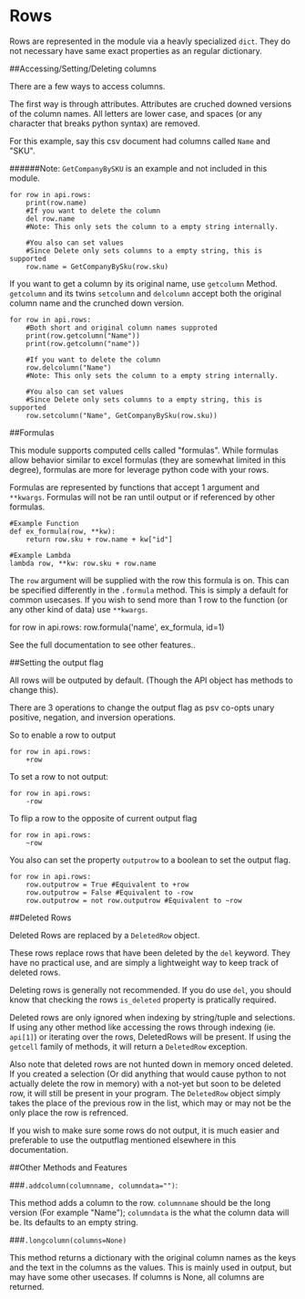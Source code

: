 # Rows

Rows are represented in the module via a heavly specialized `dict`. They do not necessary have same exact properties as an regular dictionary.


##Accessing/Setting/Deleting columns

There are a few ways to access columns.

The first way is through attributes. Attributes are cruched downed versions of the column names. All letters are lower case, and spaces (or any character that breaks python syntax) are removed.

For this example, say this csv document had columns called `Name` and "SKU". 

######Note: `GetCompanyBySKU` is an example and not included in this module.

    for row in api.rows:
        print(row.name)
        #If you want to delete the column
        del row.name 
        #Note: This only sets the column to a empty string internally.
    
        #You also can set values
        #Since Delete only sets columns to a empty string, this is supported
        row.name = GetCompanyBySku(row.sku)

If you want to get a column by its original name, use `getcolumn` Method. `getcolumn` and its twins `setcolumn` and `delcolumn` accept both the original column name and the crunched down version.

    for row in api.rows:
        #Both short and original column names supproted
        print(row.getcolumn("Name"))
        print(row.getcolumn("name"))
    
        #If you want to delete the column
        row.delcolumn("Name")
        #Note: This only sets the column to a empty string internally.
    
        #You also can set values
        #Since Delete only sets columns to a empty string, this is supported
        row.setcolumn("Name", GetCompanyBySku(row.sku))

##Formulas

This module supports computed cells called "formulas". While formulas allow behavior similar to excel formulas (they are somewhat limited in this degree), formulas are more for leverage python code with your rows. 

Formulas are represented by functions that accept 1 argument and `**kwargs`. Formulas will not be ran until output or if referenced by other formulas.


    #Example Function
    def ex_formula(row, **kw):
        return row.sku + row.name + kw["id"]

    #Example Lambda
    lambda row, **kw: row.sku + row.name


The `row` argument will be supplied with the row this formula is on. This can be specified differently in the `.formula` method. This is simply a default for common usecases. If you wish to send more than 1 row to the function (or any other kind of data) use `**kwargs`. 

for row in api.rows:
    row.formula('name', ex_formula, id=1)

See the full documentation to see other features.. 

##Setting the output flag

All rows will be outputed by default. (Though the API object has methods to change this).

There are 3 operations to change the output flag as psv co-opts unary positive, negation, and inversion operations.

So to enable a row to output

    for row in api.rows:
        +row

To set a row to not output:

    for row in api.rows:
        -row

To flip a row to the opposite of current output flag 

    for row in api.rows:
        ~row

You also can set the property `outputrow` to a boolean to set the output flag.

    for row in api.rows:
        row.outputrow = True #Equivalent to +row
        row.outputrow = False #Equivalent to -row
        row.outputrow = not row.outputrow #Equivalent to ~row

##Deleted Rows

Deleted Rows are replaced by a `DeletedRow` object. 

These rows replace rows that have been deleted by the `del` keyword. They have no practical use, and are simply a lightweight way to keep track of deleted rows.

Deleting rows is generally not recommended. If you do use `del`, you should know that checking the rows `is_deleted` property is pratically required.

Deleted rows are only ignored when indexing by string/tuple and selections. If using any other method like accessing the rows through indexing (ie. `api[1]`) or iterating over the rows, DeletedRows will be present. If using the `getcell` family of methods, it will return a `DeletedRow` exception.

Also note that deleted rows are not hunted down in memory onced deleted. If you created a selection (Or did anything that would cause python to not actually delete the row in memory) with a not-yet but soon to be deleted row, it will still be present in your program. The `DeletedRow` object simply takes the place of the previous row in the list, which may or may not be the only place the row is refrenced. 

If you wish to make sure some rows do not output, it is much easier and preferable to use the outputflag mentioned elsewhere in this documentation.


##Other Methods and Features

###`.addcolumn(columnname, columndata="")`:
    
This method adds a column to the row. `columnname` should be the long version (For example "Name"); `columndata` is the what the column data will be. Its defaults to an empty string.

###`.longcolumn(columns=None)`

This method returns a dictionary with the original column names as the keys and the text in the columns as the values. This is mainly used in output, but may have some other usecases. If columns is None, all columns are returned.

